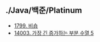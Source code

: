 ## ./Java/백준/Platinum

- [1799. 비숍](1799. 비숍)
- [14003. 가장 긴 증가하는 부분 수열 5](14003. 가장 긴 증가하는 부분 수열 5)
